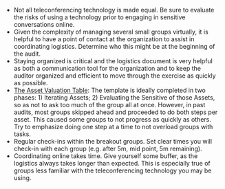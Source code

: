 * Not all teleconferencing technology is made equal. Be sure to evaluate the risks of using a technology prior to engaging in sensitive conversations online.
* Given the complexity of managing several small groups virtually, it is helpful to have a point of contact at the organization to assist in coordinating logistics. Determine who this might be at the beginning of the audit. 
* Staying organized is critical and the logistics document is very helpful as both a communication tool for the organization and to keep the auditor organized and efficient to move through the exercise as quickly as possible.
* [The Asset Valuation Table](https://docs.google.com/spreadsheets/d/1Yf2S6IIOlewzTSBNT-yJ1P9ZZD2d3XVN/edit?dls=true#gid=848553981): The template is ideally completed in two phases: 1) Iterating Assets; 2) Evaluating the Sensitive of those Assets, so as not to ask too much of the group all at once. However, in past audits, most groups skipped ahead and proceeded to do both steps per asset. This caused some groups to not progress as quickly as others. Try to emphasize doing one step at a time to not overload groups with tasks.
* Regular check-ins within the breakout groups. Set clear times you will check-in with each group (e.g. after 5m, mid point, 5m remaining).
* Coordinating online takes time. Give yourself some buffer, as the logistics always takes longer than expected. This is especially true of groups less familiar with the teleconferencing technology you may be using. 
